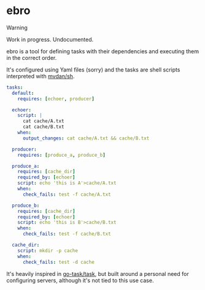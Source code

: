 # ebro

> [!WARNING]
> Work in progress. Undocumented.

ebro is a tool for defining tasks with their dependencies and executing them in the correct order.

It's configured using Yaml files (sorry) and the tasks are shell scripts interpreted with [mvdan/sh](https://github.com/mvdan/sh).

```yaml
tasks:
  default:
    requires: [echoer, producer]

  echoer:
    script: |
      cat cache/A.txt
      cat cache/B.txt
    when:
      output_changes: cat cache/A.txt && cache/B.txt

  producer:
    requires: [produce_a, produce_b]

  produce_a:
    requires: [cache_dir]
    required_by: [echoer]
    script: echo 'this is A'>cache/A.txt
    when:
      check_fails: test -f cache/A.txt

  produce_b:
    requires: [cache_dir]
    required_by: [echoer]
    script: echo 'this is B'>cache/B.txt
    when:
      check_fails: test -f cache/B.txt

  cache_dir:
    script: mkdir -p cache
    when:
      check_fails: test -d cache
```

It's heavily inspired in [go-task/task](https://github.com/go-task/task), but built around a personal need for configuring servers, although it's not tied to this use case.
